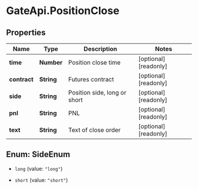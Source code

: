 # GateApi.PositionClose

## Properties

Name | Type | Description | Notes
------------ | ------------- | ------------- | -------------
**time** | **Number** | Position close time | [optional] [readonly] 
**contract** | **String** | Futures contract | [optional] [readonly] 
**side** | **String** | Position side, long or short | [optional] [readonly] 
**pnl** | **String** | PNL | [optional] [readonly] 
**text** | **String** | Text of close order | [optional] [readonly] 

## Enum: SideEnum

* `long` (value: `"long"`)

* `short` (value: `"short"`)


